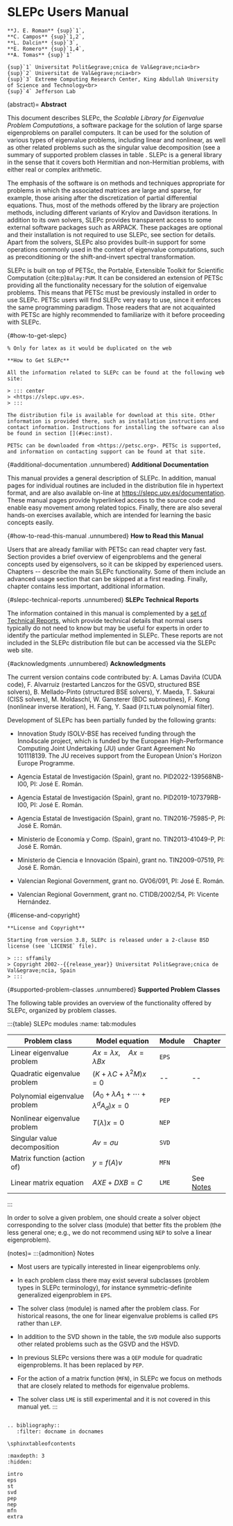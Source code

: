 # SLEPc Users Manual

```{only} html
**J. E. Roman** {sup}`1`,
**C. Campos** {sup}`1,2`,
**L. Dalcin** {sup}`3`,
**E. Romero** {sup}`1,4`,
**A. Tomas** {sup}`1`

{sup}`1` Universitat Polit&egrave;cnica de Val&egrave;ncia<br>
{sup}`2` Universitat de Val&egrave;ncia<br>
{sup}`3` Extreme Computing Research Center, King Abdullah University of Science and Technology<br>
{sup}`4` Jefferson Lab
```

(abstract)=
**Abstract**

This document describes SLEPc, the *Scalable Library for Eigenvalue Problem Computations*, a software package for the solution of large sparse eigenproblems on parallel computers. It can be used for the solution of various types of eigenvalue problems, including linear and nonlinear, as well as other related problems such as the singular value decomposition (see a summary of supported problem classes in table [](#tab:modules). SLEPc is a general library in the sense that it covers both Hermitian and non-Hermitian problems, with either real or complex arithmetic.

The emphasis of the software is on methods and techniques appropriate for problems in which the associated matrices are large and sparse, for example, those arising after the discretization of partial differential equations. Thus, most of the methods offered by the library are projection methods, including different variants of Krylov and Davidson iterations. In addition to its own solvers, SLEPc provides transparent access to some external software packages such as ARPACK. These packages are optional and their installation is not required to use SLEPc, see section [](#sec:wrap) for details. Apart from the solvers, SLEPc also provides built-in support for some operations commonly used in the context of eigenvalue computations, such as preconditioning or the shift-and-invert spectral transformation.

SLEPc is built on top of PETSc, the Portable, Extensible Toolkit for Scientific Computation {cite:p}`Balay:PUM`. It can be considered an extension of PETSc providing all the functionality necessary for the solution of eigenvalue problems. This means that PETSc must be previously installed in order to use SLEPc. PETSc users will find SLEPc very easy to use, since it enforces the same programming paradigm. Those readers that are not acquainted with PETSc are highly recommended to familiarize with it before proceeding with SLEPc.

{#how-to-get-slepc}
```{only} latex
% Only for latex as it would be duplicated on the web

**How to Get SLEPc**

All the information related to SLEPc can be found at the following web site:

> ::: center
> <https://slepc.upv.es>.
> :::

The distribution file is available for download at this site. Other information is provided there, such as installation instructions and contact information. Instructions for installing the software can also be found in section [](#sec:inst).

PETSc can be downloaded from <https://petsc.org>. PETSc is supported, and information on contacting support can be found at that site.
```

{#additional-documentation .unnumbered}
**Additional Documentation**

This manual provides a general description of SLEPc. In addition, manual pages for individual routines are included in the distribution file in hypertext format, and are also available on-line at <https://slepc.upv.es/documentation>. These manual pages provide hyperlinked access to the source code and enable easy movement among related topics. Finally, there are also several hands-on exercises available, which are intended for learning the basic concepts easily.

{#how-to-read-this-manual .unnumbered}
**How to Read this Manual**

Users that are already familiar with PETSc can read chapter [](#ch:int) very fast. Section [](#sec:eig) provides a brief overview of eigenproblems and the general concepts used by eigensolvers, so it can be skipped by experienced users. Chapters [](#ch:eps)--[](#ch:mfn) describe the main SLEPc functionality. Some of them include an advanced usage section that can be skipped at a first reading. Finally, chapter [](#ch:add) contains less important, additional information.

{#slepc-technical-reports .unnumbered}
**SLEPc Technical Reports**

The information contained in this manual is complemented by a [set of Technical Reports](#str), which provide technical details that normal users typically do not need to know but may be useful for experts in order to identify the particular method implemented in SLEPc. These reports are not included in the SLEPc distribution file but can be accessed via the SLEPc web site.

{#acknowledgments .unnumbered}
**Acknowledgments**

The current version contains code contributed by: A. Lamas Davi&ntilde;a (CUDA code), F. Alvarruiz (restarted Lanczos for the GSVD, structured BSE solvers), B. Mellado-Pinto (structured BSE solvers), Y. Maeda, T. Sakurai (CISS solvers), M. Moldaschl, W. Gansterer (BDC subroutines), F. Kong (nonlinear inverse iteration), H. Fang, Y. Saad (`FILTLAN` polynomial filter).

Development of SLEPc has been partially funded by the following grants:

-   Innovation Study ISOLV-BSE has received funding through the Inno4scale project, which is funded by the European High-Performance Computing Joint Undertaking (JU) under Grant Agreement No 101118139. The JU receives support from the European Union's Horizon Europe Programme.

-   Agencia Estatal de Investigaci&oacute;n (Spain), grant no. PID2022-139568NB-I00, PI: Jos&eacute; E. Rom&aacute;n.

-   Agencia Estatal de Investigaci&oacute;n (Spain), grant no. PID2019-107379RB-I00, PI: Jos&eacute; E. Rom&aacute;n.

-   Agencia Estatal de Investigaci&oacute;n (Spain), grant no. TIN2016-75985-P, PI: Jos&eacute; E. Rom&aacute;n.

-   Ministerio de Econom&imath;&#769;a y Comp. (Spain), grant no. TIN2013-41049-P, PI: Jos&eacute; E. Rom&aacute;n.

-   Ministerio de Ciencia e Innovaci&oacute;n (Spain), grant no. TIN2009-07519, PI: Jos&eacute; E. Rom&aacute;n.

-   Valencian Regional Government, grant no. GV06/091, PI: Jos&eacute; E. Rom&aacute;n.

-   Valencian Regional Government, grant no. CTIDB/2002/54, PI: Vicente Hern&aacute;ndez.

{#license-and-copyright}
```{only} latex
**License and Copyright**

Starting from version 3.8, SLEPc is released under a 2-clause BSD license (see `LICENSE` file).

> ::: sffamily
> Copyright 2002--{{release_year}} Universitat Polit&egrave;cnica de Val&egrave;ncia, Spain
> :::
```

{#supported-problem-classes .unnumbered}
**Supported Problem Classes**

The following table provides an overview of the functionality offered by SLEPc, organized by problem classes.

:::{table} SLEPc modules
:name: tab:modules

  Problem class                  |               Model equation               | Module | Chapter
  -------------------------------|--------------------------------------------|--------|-------------------------------------------------------------------
  Linear eigenvalue problem      |     $Ax=\lambda x,\quad Ax=\lambda Bx$     | `EPS`  | [](#ch:eps)
  Quadratic eigenvalue problem   |       $(K+\lambda C+\lambda^2M)x=0$        |   --   | --
  Polynomial eigenvalue problem  | $(A_0+\lambda A_1+\cdots+\lambda^dA_d)x=0$ | `PEP`  | [](#ch:pep)
  Nonlinear eigenvalue problem   |              $T(\lambda)x=0$               | `NEP`  | [](#ch:nep)
  Singular value decomposition   |               $Av=\sigma u$                | `SVD`  | [](#ch:svd)
  Matrix function (action of)    |                 $y=f(A)v$                  | `MFN`  | [](#ch:mfn)
  Linear matrix equation         |                $AXE+DXB=C$                 | `LME`  | See [Notes](#notes)
:::

In order to solve a given problem, one should create a solver object corresponding to the solver class (module) that better fits the problem (the less general one; e.g., we do not recommend using `NEP` to solve a linear eigenproblem).

(notes)=
:::{admonition} Notes

-   Most users are typically interested in linear eigenproblems only.

-   In each problem class there may exist several subclasses (problem types in SLEPc terminology), for instance symmetric-definite generalized eigenproblem in `EPS`.

-   The solver class (module) is named after the problem class. For historical reasons, the one for linear eigenvalue problems is called `EPS` rather than `LEP`.

-   In addition to the SVD shown in the table, the `SVD` module also supports other related problems such as the GSVD and the HSVD.

-   In previous SLEPc versions there was a `QEP` module for quadratic eigenproblems. It has been replaced by `PEP`.

-   For the action of a matrix function (`MFN`), in SLEPc we focus on methods that are closely related to methods for eigenvalue problems.

-   The solver class `LME` is still experimental and it is not covered in this manual yet.
:::

```{rubric} Footnotes
```

```{eval-rst}
.. bibliography::
   :filter: docname in docnames
```

```{raw} latex
\sphinxtableofcontents
```

```{toctree}
:maxdepth: 3
:hidden:

intro
eps
st
svd
pep
nep
mfn
extra
```
